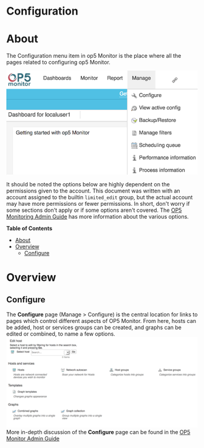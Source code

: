 # Configuration

# About

The Configuration menu item in op5 Monitor is the place where all the pages related to configuring op5 Monitor.

![](attachments/16482339/23792992.png)

It should be noted the options below are highly dependent on the permissions given to the account. This document was written with an account assigned to the builtin `limited_edit` group, but the actual account may have more permissions or fewer permissions. In short, don't worry if some sections don't apply or if some options aren't covered. The [OP5 Monitoring Admin Guide](op5_Monitor_Administrator_Manual) has more information about the various options.

**Table of Contents**

-   [About](#Configuration-About)
-   [Overview](#Configuration-Overview)
    -   [Configure](#Configuration-Configure)

# Overview

## Configure

The **Configure** page (Manage \> Configure) is the central location for links to pages which control different aspects of OP5 Monitor. From here, hosts can be added, host or services groups can be created, and graphs can be edited or combined, to name a few options.
![](attachments/16482339/23792993.png)
More in-depth discussion of the **Configure** page can be found in the [OP5 Monitor Admin Guide](op5_Monitor_Administrator_Manual)


